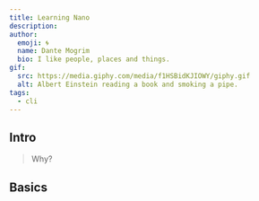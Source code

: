```yaml
---
title: Learning Nano
description: 
author:
  emoji: 🌀
  name: Dante Mogrim
  bio: I like people, places and things.
gif:
  src: https://media.giphy.com/media/f1HSBidKJIOWY/giphy.gif
  alt: Albert Einstein reading a book and smoking a pipe.
tags:
  - cli
---
```


## Intro

> Why?

## Basics
